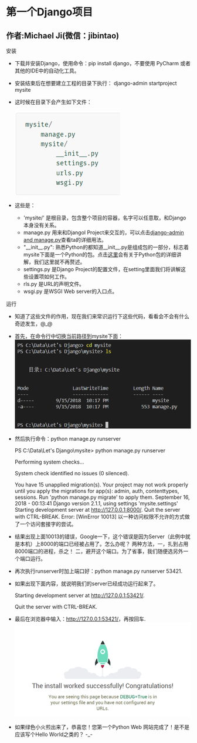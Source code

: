# 第一个Django项目

## 作者:Michael Ji(微信：jibintao)

安装

* 下载并安装Django，使用命令：pip install django，不要使用 PyCharm 或者 其他的IDE中的自动化工具。
  
* 安装结束后在想要建立工程的目录下执行：
  django-admin startproject mysite
* 这时候在目录下会产生如下文件：

  ![''](img/01_01.PNG "图1")

* 这些是：
  * 'mysite/' 是根目录，包含整个项目的容器，名字可以任意取，和Django本身没有关系。
  * manage.py 用来和Djangol Project来交互的，可以点击[django-admin and manage.py]('https://docs.djangoproject.com/en/2.1/ref/django-admin/')查看ta的详细用法。
  * "\_\_init__.py":  熟悉Python的都知道__init__.py是组成包的一部分，标志着mysite下面是一个Python的包。点击[这里]('https://docs.python.org/3/tutorial/modules.html#tut-packages')会有关于Python包的详细讲解，我们这里就不再赘述。
  * settings.py 是Django Project的配置文件，在setting里面我们将讲解这些设置项如何工作。
  * rls.py 是URL的声明文件。
  * wsgi.py 是WSGI Web server的入口点。

运行

* 知道了这些文件的作用，现在我们来常识运行下这些代码，看看会不会有什么奇迹发生，@_@

* 首先，在命令行中切换当前路径到mysite下面：![''](img/01_02.PNG "图2")
* 然后执行命令：python manage.py runserver

  PS C:\Data\Let's Django\mysite> python manage.py runserver

  Performing system checks...

  System check identified no issues (0 silenced).

  You have 15 unapplied migration(s). Your project may not work properly until you apply the migrations for app(s): admin, auth, contenttypes, sessions.
  Run 'python manage.py migrate' to apply them.
  September 16, 2018 - 00:13:41
  Django version 2.1.1, using settings 'mysite.settings'
  Starting development server at <http://127.0.0.1:8000/>.
  Quit the server with CTRL-BREAK.
  Error: [WinError 10013] 以一种访问权限不允许的方式做了一个访问套接字的尝试。

* 结果出现上面10013的错误，Google一下，这个错误是因为Server（此例中就是本机）上8000的端口已经被占用了。怎么办呢？ 两种方法，一，扎到占用8000端口的进程，杀之！ 二，避开这个端口。为了省事，我们随便选另外一个端口运行。
* 再次执行runserver时加上端口好：python manage.py runserver 53421.
* 如果出现下面内容，就说明我们的server已经成功运行起来了。
  
  Starting development server at <http://127.0.0.1:53421/>.

  Quit the server with CTRL-BREAK.

* 最后在浏览器中输入：<http://127.0.0.1:53421/>，再按回车.![''](img/01_03.PNG "图2")
  
* 如果绿色小火煎出来了，恭喜您！您第一个Python Web 网站完成了！是不是应该写个Hello World之类的？ -_-